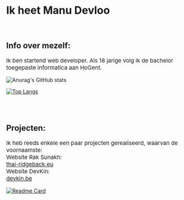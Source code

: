 # Ik heet Manu Devloo

<br>

## Info over mezelf: 

<p style="font-size: 15px;">Ik ben startend web developer. Als 18 jarige volg ik de bachelor toegepaste informatica aan HoGent.</p>

![Anurag's GitHub stats](https://github-readme-stats.vercel.app/api?username=Manu-Devloo&hide=prs&show_icons=true&theme=dark&layout=compact)

[![Top Langs](https://github-readme-stats.vercel.app/api/top-langs/?username=Manu-Devloo&theme=dark&layout=compact&langs_count=6&hide=mcfunction)](https://github.com/Manu-Devloo)

<br>
<br>

## Projecten:

<p style="font-size: 15px;">Ik heb reeds enkele een paar projecten gerealiseerd, waarvan de voornaamste:
<br>
Website Rak Sunakh:
<br>
<a href="https://thai-ridgeback.eu">thai-ridgeback.eu</a>
<br>
Website DevKin:
<br>
<a href="https://devkin.be">devkin.be</a>
</p>

[![Readme Card](https://github-readme-stats.vercel.app/api/pin/?username=Rak-Sunakh&repo=Rak-Sunakh-Site&theme=dark)](https://thai-ridgeback.eu&layout=compact)
